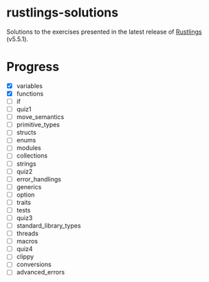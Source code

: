 # rustlings-solutions

Solutions to the exercises presented in the latest release of [Rustlings](https://github.com/rust-lang/rustlings) (v5.5.1).

# Progress

- [x] variables
- [x] functions
- [ ] if
- [ ] quiz1
- [ ] move_semantics
- [ ] primitive_types
- [ ] structs
- [ ] enums
- [ ] modules
- [ ] collections
- [ ] strings
- [ ] quiz2
- [ ] error_handlings
- [ ] generics
- [ ] option
- [ ] traits
- [ ] tests
- [ ] quiz3
- [ ] standard_library_types
- [ ] threads
- [ ] macros
- [ ] quiz4
- [ ] clippy
- [ ] conversions
- [ ] advanced_errors